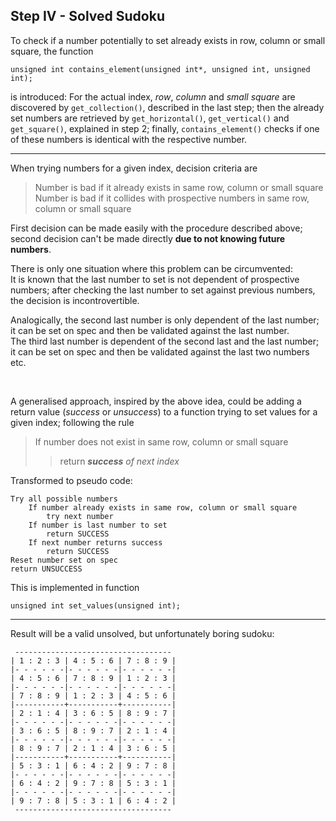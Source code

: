## Step IV - Solved Sudoku

To check if a number potentially to set already exists in row, column or small square,
the function
```
unsigned int contains_element(unsigned int*, unsigned int, unsigned int);
```
is introduced: For the actual index, _row_, _column_ and _small square_ are discovered by
`get_collection()`, described in the last step; then the already set numbers
are retrieved by
`get_horizontal()`, `get_vertical()` and `get_square()`, explained in step 2;
finally, `contains_element()` checks if one of these numbers
is identical with the respective number.

---

When trying numbers for a given index, decision criteria are
> Number is bad if it already exists in same row, column or small square  
> Number is bad if it collides with prospective numbers in same row, column or small square

First decision can be made easily with the procedure described above;  
second decision can't be made directly **due to not knowing future numbers**.

There is only one situation where this problem can be circumvented:  
It is known that the last number to set is not dependent of prospective numbers;
after checking the last number to set against previous numbers,
the decision is incontrovertible.
	
Analogically, the second last number is only dependent of the last number;
it can be set on spec and then be validated against the last number.  
The third last number is dependent of the second last and the last number;
it can be set on spec and then be validated against the last two numbers etc.

&nbsp;

A generalised approach, inspired by the above idea, could be adding a return value
(_success_ or _unsuccess_) to a function trying to set values for a given index;
following the rule
> If number does not exist in same row, column or small square
> > return _**success** of next index_

Transformed to pseudo code:
```
Try all possible numbers
    If number already exists in same row, column or small square
        try next number
    If number is last number to set
        return SUCCESS
    If next number returns success
        return SUCCESS
Reset number set on spec
return UNSUCCESS
```

This is implemented in function 

```
unsigned int set_values(unsigned int);
```

---

Result will be a valid unsolved, but unfortunately boring sudoku:


```
 -----------------------------------
| 1 : 2 : 3 | 4 : 5 : 6 | 7 : 8 : 9 |
|- - - - - -|- - - - - -|- - - - - -|
| 4 : 5 : 6 | 7 : 8 : 9 | 1 : 2 : 3 |
|- - - - - -|- - - - - -|- - - - - -|
| 7 : 8 : 9 | 1 : 2 : 3 | 4 : 5 : 6 |
|-----------+-----------+-----------|
| 2 : 1 : 4 | 3 : 6 : 5 | 8 : 9 : 7 |
|- - - - - -|- - - - - -|- - - - - -|
| 3 : 6 : 5 | 8 : 9 : 7 | 2 : 1 : 4 |
|- - - - - -|- - - - - -|- - - - - -|
| 8 : 9 : 7 | 2 : 1 : 4 | 3 : 6 : 5 |
|-----------+-----------+-----------|
| 5 : 3 : 1 | 6 : 4 : 2 | 9 : 7 : 8 |
|- - - - - -|- - - - - -|- - - - - -|
| 6 : 4 : 2 | 9 : 7 : 8 | 5 : 3 : 1 |
|- - - - - -|- - - - - -|- - - - - -|
| 9 : 7 : 8 | 5 : 3 : 1 | 6 : 4 : 2 |
 ----------------------------------- 
```
